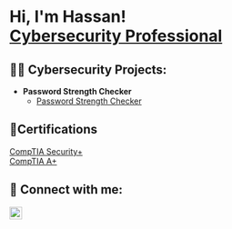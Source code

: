 <h1>Hi, I'm Hassan! <br/><a  <a href="https://www.linkedin.com/in/joshmadakor/">Cybersecurity Professional</a>

<h2>👨‍💻 Cybersecurity Projects:</h2>

- <b>Password Strength Checker</b>
  - [Password Strength Checker](https://github.com/hassanazeem2/password_strength_checker)

<h2>📜Certifications</h2>
<a href="https://www.comptia.org/certifications/security">CompTIA Security+</a><br>
<a href="https://www.comptia.org/certifications/a">CompTIA A+</a>


<h2> 🤳 Connect with me:</h2>


[<img align="left" alt="JoshMadakor | LinkedIn" width="22px" src="https://cdn.jsdelivr.net/npm/simple-icons@v3/icons/linkedin.svg" />][linkedin]



[linkedin]: https://www.linkedin.com/in/hassan-azeem-9849b827b/

<!--
